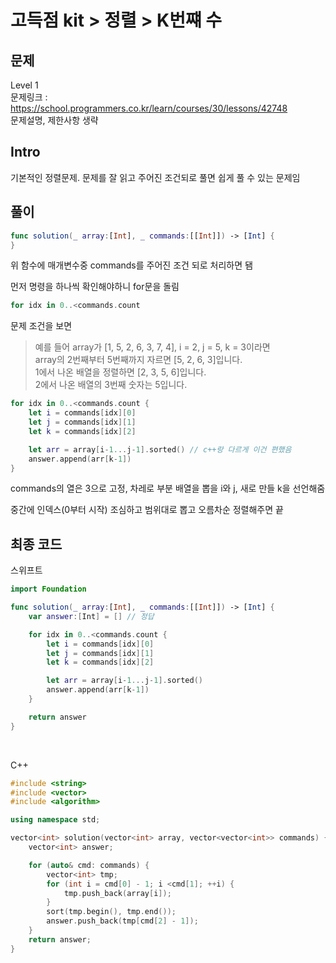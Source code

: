 # 고득점 kit > 정렬 > K번쨰 수

## 문제

Level 1
<br/>
문제링크 : https://school.programmers.co.kr/learn/courses/30/lessons/42748
<br/>
문제설명, 제한사항 생략
<br/>

## Intro

기본적인 정렬문제. 문제를 잘 읽고 주어진 조건되로 풀면 쉽게 풀 수 있는 문제임
<br/>

## 풀이

```swift
func solution(_ array:[Int], _ commands:[[Int]]) -> [Int] {
}
```

위 함수에 매개변수중 commands를 주어진 조건 되로 처리하면 됌
<br/>

먼저 명령을 하나씩 확인해야하니 for문을 돌림
<br/>

```swift
for idx in 0..<commands.count
```

문제 조건을 보면
<br/>

> 예를 들어 array가 [1, 5, 2, 6, 3, 7, 4], i = 2, j = 5, k = 3이라면
> <br/>
> array의 2번째부터 5번째까지 자르면 [5, 2, 6, 3]입니다.
> <br/>
> 1에서 나온 배열을 정렬하면 [2, 3, 5, 6]입니다.
> <br/>
> 2에서 나온 배열의 3번째 숫자는 5입니다.
> <br/>

```swift
for idx in 0..<commands.count {
    let i = commands[idx][0]
    let j = commands[idx][1]
    let k = commands[idx][2]

    let arr = array[i-1...j-1].sorted() // c++랑 다르게 이건 편했음
    answer.append(arr[k-1])
}
```

commands의 열은 3으로 고정, 차레로 부분 배열을 뽑을 i와 j, 새로 만들 k을 선언해줌
<br/>

중간에 인덱스(0부터 시작) 조심하고 범위대로 뽑고 오름차순 정렬해주면 끝
<br/>

## 최종 코드

스위프트

```swift
import Foundation

func solution(_ array:[Int], _ commands:[[Int]]) -> [Int] {
    var answer:[Int] = [] // 정답

    for idx in 0..<commands.count {
        let i = commands[idx][0]
        let j = commands[idx][1]
        let k = commands[idx][2]

        let arr = array[i-1...j-1].sorted()
        answer.append(arr[k-1])
    }

    return answer
}
```

<br/>

C++

```cpp
#include <string>
#include <vector>
#include <algorithm>

using namespace std;

vector<int> solution(vector<int> array, vector<vector<int>> commands) {
    vector<int> answer;

    for (auto& cmd: commands) {
        vector<int> tmp;
        for (int i = cmd[0] - 1; i <cmd[1]; ++i) {
            tmp.push_back(array[i]);
        }
        sort(tmp.begin(), tmp.end());
        answer.push_back(tmp[cmd[2] - 1]);
    }
    return answer;
}
```
